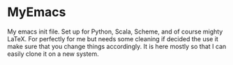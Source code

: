 # MyEmacs
My emacs init file. Set up for Python, Scala, Scheme, and of course mighty LaTeX. For perfectly for me but needs some cleaning if decided the use it make sure that you change things accordingly. It is here mostly so that I can easily clone it on a new system.

